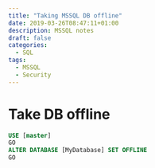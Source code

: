```yaml
---
title: "Taking MSSQL DB offline"
date: 2019-03-26T08:47:11+01:00
description: MSSQL notes
draft: false
categories:
  - SQL
tags:
  - MSSQL
  - Security
---
```

# Take DB offline

```sql
USE [master]
GO
ALTER DATABASE [MyDatabase] SET OFFLINE
GO
```
